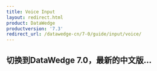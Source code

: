 ```yaml
---
title: Voice Input
layout: redirect.html
product: DataWedge
productversion: '7.3'
redirect_url: /datawedge-cn/7-0/guide/input/voice/
---
```


## 切换到DataWedge 7.0，最新的中文版...

